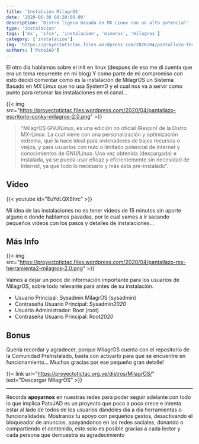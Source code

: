 ```yaml
---
title: 'Instalcion MilagrOS'
date: '2020-06-30 08:30:00.00'
description: 'Distro ligera basada en MX Linux con un alto potencial'
type: 'instalacion'
tags: ['mx', 'xfce', 'instalacion', 'mineros', 'milagros']
category: ['instalacion']
img: 'https://proyectotictac.files.wordpress.com/2020/04/pantallazo-terminal2-milagros-2.0.png'
authors: ['PatoJAD']
---
```


El otro dia hablamos sobre el init en linux (despues de eso me di cuenta que era un tema recurrente en mi blog) Y como parte de mi compromiso con esto decidí comentar como es la instalación de MilagrOS un Sistema Basado en MX Linux que no usa SystemD y el cual nos va a servir como punto para retomar las instalaciones en el canal…

{{< img src="https://proyectotictac.files.wordpress.com/2020/04/pantallazo-escritorio-conky-milagros-2.0.png" >}}

> “MilagrOS GNU/Linux, es una edición no oficial (Respin) de la Distro MX-Linux. La cual viene con una personalización y optimización extrema, que la hace ideal para ordenadores de bajos recursos o viejos, y para usuarios con nulo o limitado potencial de Internet y conocimientos de GNU/Linux. Una vez obtenida (descargada) e instalada, ya se pueda usar eficaz y eficientemente sin necesidad de Internet, ya que todo lo necesario y más está pre-instalado”.

## Video

{{< youtube id="EuYdLQXShrc" >}}

Mi idea de las instalaciones no es tener videos de 15 minutos sin aporte alguno o donde hablamos pavadas, por lo cual vamos a ir sacando pequeños videos con los pasos y detalles de instalaciones…

## Más Info

{{< img src="https://proyectotictac.files.wordpress.com/2020/04/pantallazo-mx-herramienta2-milagros-2.0.png" >}}

Vamos a dejar un poco de información importante para los usuarios de MilagrOS, sobre todo relevante para antes de su instalación.

-   Usuario Principal: Sysadmin MilagrOS (sysadmin)
-   Contraseña Usuario Principal: Sysadmin*2020*
-   Usuario Administrador: Root (root)
-   Contraseña Usuario Principal: Root*2020*

## Bonus

Quería recordar y agradecer, porque MilagrOS cuenta con el repositorio de la Comunidad PreInstalado, basta con activarlo para que se encuentre en funcionamiento… Muchas gracias por ese pequeño gran detalle!

{{< link url="https://proyectotictac.org.ve/distros/MilagrOS/" text="Descargar MilagrOS" >}}

---

Recorda **apoyarnos** en nuestras redes para poder seguir adelante con todo lo que implica PatoJAD es un proyecto que poco a poco crece e intenta estar al lado de todos de los usuarios dándoles dia a dia herramientas o funcionalidades. Mostranos tu apoyo con pequeños gestos, desactivando el bloqueador de anuncios, apoyándonos en las redes sociales, donando o compartiendo el contenido, esto solo es posible gracias a cada lector y cada persona que demuestra su agradecimiento
